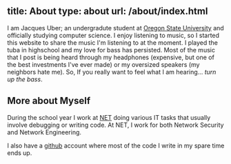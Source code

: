 title: About
type: about
url: /about/index.html
---
I am Jacques Uber; an undergradute student at [Oregon State University][osu] and officially studying computer science.
I enjoy listening to music, so I started this website to share the music I'm listening to at the moment. I played the tuba in highschool and my love for bass has persisted. Most of the music that I post is being heard through my headphones (expensive, but one of the best investments I've ever made) or my oversized speakers (my neighbors hate me). So, If you really want to feel what I am hearing... _turn_ _up_ _the_ _bass_.

More about Myself
-----------------
During the school year I work at [NET][net] doing various IT tasks that usually involve debugging or writing code. At NET, I work for both Network Security and Network Engineering.

I also have a [github][gith] account where most of the code I write in my spare time ends up.

[osu]:http://oregonstate.edu
[net]:http://oregonstate.edu/net/
[gith]:http://github.com/uberj
